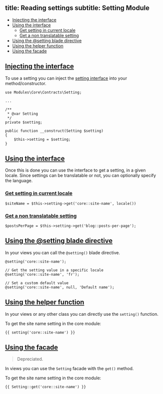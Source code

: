 title: Reading settings
subtitle: Setting Module
-------

- [Injecting the interface](#injecting-the-interface)
- [Using the interface](#using-the-interface)
	- [Get setting in current locale](#get-setting-in-current-locale)
	- [Get a non translatable setting](get-a-non-translatable-setting)
- [Using the @setting blade directive](#blade-directive)
- [Using the helper function](#using-the-helper-function)
- [Using the facade](#using-the-facade)

## <a name="injecting-the-interface" class="anchor" href="#injecting-the-interface">Injecting the interface</a>

To use a setting you can inject the [setting interface](https://github.com/AsgardCms/Setting/blob/2.0/Contracts/Setting.php) into your method/constructor.

``` .language-php
use Modules\Core\Contracts\Setting;

...

/**
 * @var Setting
 */
private $setting;

public function __construct(Setting $setting)
{
    $this->setting = $setting;
}
```

## <a name="using-the-interface" class="anchor" href="#using-the-interface">Using the interface</a>

Once this is done you can use the interface to get a setting, in a given locale.
Since settings can be translatable or not, you can optionally specify the language.

### <a name="get-setting-in-current-locale" class="anchor" href="#get-setting-in-current-locale">Get setting in current locale</a>

``` .language-php
$siteName = $this->setting->get('core::site-name', locale())
```

### <a name="get-a-non-translatable-setting" class="anchor" href="#get-a-non-translatable-setting">Get a non translatable setting</a>

``` .language-php
$postsPerPage = $this->setting->get('blog::posts-per-page');
```

## <a name="blade-directive" class="anchor" href="#blade-directive">Using the @setting blade directive</a>

In your views you can call the `@setting()` blade directive.

``` .language-php
@setting('core::site-name');

// Get the setting value in a specific locale
@setting('core::site-name', 'fr');

// Set a custom default value
@setting('core::site-name', null, 'Default name');
```

## <a name="using-the-helper-function" class="anchor" href="#using-the-helper-function">Using the helper function</a>

In your views or any other class you can directly use the `setting()` function.

To get the site name setting in the core module:

``` .language-php
{{ setting('core::site-name') }}
```


## <a name="using-the-facade" class="anchor" href="#using-the-facade">Using the facade</a>

> Depreciated.

In views you can use the `Setting` facade with the `get()` method.

To get the site name setting in the core module:

``` .language-php
{{ Setting::get('core::site-name') }}
```

